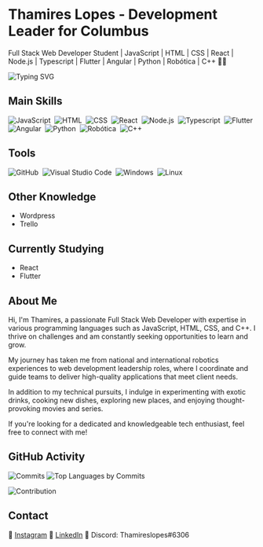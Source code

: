 # Thamires Lopes - Development Leader for Columbus
Full Stack Web Developer Student | JavaScript | HTML | CSS | React | Node.js | Typescript | Flutter | Angular | Python | Robótica | C++ 👩‍💻

![Typing SVG](https://readme-typing-svg.herokuapp.com/?color=FAF54E&size=48&center=true&vCenter=true&width=1000&lines=MY+NAME+IS+THAMIRES+LOPES;24+YEARS+OLD+👶;IN+LOVE+WITH+PROGRAMMING+👩‍💻)

## Main Skills

![JavaScript](https://img.shields.io/badge/-JavaScript-black?style=for-the-badge&logo=javascript&labelColor=black&textColor=black)&nbsp;
![HTML](https://img.shields.io/badge/-HTML-black?style=for-the-badge&logo=html5&labelColor=black)&nbsp;
![CSS](https://img.shields.io/badge/-CSS-black?style=for-the-badge&logo=CSS3&logoColor=1572B6&labelColor=black)&nbsp;
![React](https://img.shields.io/badge/-React-black?style=for-the-badge&logo=react&labelColor=black)&nbsp;
![Node.js](https://img.shields.io/badge/-Node.js-black?style=for-the-badge&logo=node.js&labelColor=black)&nbsp;
![Typescript](https://img.shields.io/badge/-Typescript-black?style=for-the-badge&logo=typescript&labelColor=black)&nbsp;
![Flutter](https://img.shields.io/badge/-Flutter-black?style=for-the-badge&logo=flutter&labelColor=black)&nbsp;
![Angular](https://img.shields.io/badge/-Angular-black?style=for-the-badge&logo=angular&labelColor=black)&nbsp;
![Python](https://img.shields.io/badge/-Python-black?style=for-the-badge&logo=python&labelColor=black)&nbsp;
![Robótica](https://img.shields.io/badge/-Robótica-black?style=for-the-badge&logo=robot&labelColor=black)&nbsp;
![C++](https://img.shields.io/badge/-C++-Solutions-blue.svg?style=flat&logo=cplusplus)&nbsp;

## Tools

![GitHub](https://img.shields.io/badge/-GitHub-black?style=for-the-badge&logo=github&labelColor=black)&nbsp;
![Visual Studio Code](https://img.shields.io/badge/-Visual%20Studio%20Code-black?style=for-the-badge&logo=visual-studio-code&logoColor=white&labelColor=black)&nbsp;
![Windows](https://img.shields.io/badge/-Windows-black?style=for-the-badge&logo=windows&labelColor=black)&nbsp;
![Linux](https://img.shields.io/badge/Linux-black?style=for-the-badge&logo=linux&logoColor=white)&nbsp;

## Other Knowledge

- Wordpress
- Trello

## Currently Studying

- React
- Flutter

## About Me

Hi, I'm Thamires, a passionate Full Stack Web Developer with expertise in various programming languages such as JavaScript, HTML, CSS, and C++. I thrive on challenges and am constantly seeking opportunities to learn and grow.

My journey has taken me from national and international robotics experiences to web development leadership roles, where I coordinate and guide teams to deliver high-quality applications that meet client needs.

In addition to my technical pursuits, I indulge in experimenting with exotic drinks, cooking new dishes, exploring new places, and enjoying thought-provoking movies and series.

If you're looking for a dedicated and knowledgeable tech enthusiast, feel free to connect with me!

## GitHub Activity

![Commits](http://github-profile-summary-cards.vercel.app/api/cards/productive-time?username=thamireslopescz&theme=monokai&utcOffset=8)
![Top Languages by Commits](http://github-profile-summary-cards.vercel.app/api/cards/most-commit-language?username=thamireslopescz&theme=monokai)

![Contribution](https://activity-graph.herokuapp.com/graph?username=thamireslopescz&theme=xcode&hide_border=true&area=true)

## Contact

📱 [Instagram](https://www.instagram.com/thamireslopescz/)
💼 [LinkedIn](https://www.linkedin.com/in/thamires-lopes-025a06159/?originalSubdomain=br)
💬 Discord: Thamireslopes#6306
